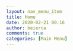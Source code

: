 ```yaml
---
layout: nav_menu_item
title: Home
date: 2020-02-21 00:16
author: beierca
comments: true
categories: [Main Menu]
---
```


